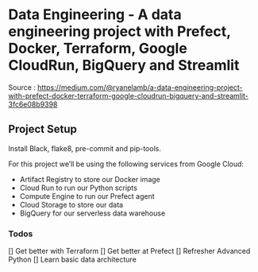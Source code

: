 # Data Engineering - A data engineering project with Prefect, Docker, Terraform, Google CloudRun, BigQuery and Streamlit

Source : https://medium.com/@ryanelamb/a-data-engineering-project-with-prefect-docker-terraform-google-cloudrun-bigquery-and-streamlit-3fc6e08b9398

## Project Setup
Install Black, flake8, pre-commit and pip-tools.

For this project we’ll be using the following services from Google Cloud:

- Artifact Registry to store our Docker image
- Cloud Run to run our Python scripts
- Compute Engine to run our Prefect agent
- Cloud Storage to store our data
- BigQuery for our serverless data warehouse

### Todos
[] Get better with Terraform
[] Get better at Prefect
[] Refresher Advanced Python
[] Learn basic data architecture